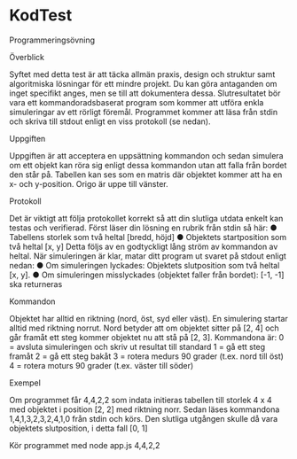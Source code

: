 # KodTest
Programmeringsövning

Överblick

Syftet med detta test är att täcka allmän praxis, design och struktur samt
algoritmiska lösningar för ett mindre projekt.
Du kan göra antaganden om inget specifikt anges, men se till att dokumentera dessa.
Slutresultatet bör vara ett kommandoradsbaserat program som kommer att utföra enkla simuleringar av ett rörligt föremål. 
Programmet kommer att läsa från stdin och skriva till stdout enligt en viss
protokoll (se nedan).

Uppgiften

Uppgiften är att acceptera en uppsättning kommandon och sedan simulera om ett objekt kan röra sig enligt dessa kommandon utan att falla från bordet den står på.
Tabellen kan ses som en matris där objektet kommer att ha en x- och y-position.
Origo är uppe till vänster.

Protokoll

Det är viktigt att följa protokollet korrekt så att din slutliga utdata enkelt kan testas och
verifierad.
Först läser din lösning en rubrik från stdin så här:
● Tabellens storlek som två heltal [bredd, höjd]
● Objektets startposition som två heltal [x, y]
Detta följs av en godtyckligt lång ström av kommandon av heltal.
När simuleringen är klar, matar ditt program ut svaret på stdout enligt nedan:
● Om simuleringen lyckades: Objektets slutposition som två heltal [x, y].
● Om simuleringen misslyckades (objektet faller från bordet): [-1, -1] ska returneras

Kommandon

Objektet har alltid en riktning (nord, öst, syd eller väst). 
En simulering startar alltid med riktning norrut. 
Nord betyder att om objektet sitter på [2, 4] och går framåt ett steg kommer objektet nu att stå på [2, 3].
Kommandona är:
0 = avsluta simuleringen och skriv ut resultat till standard
1 = gå ett steg framåt
2 = gå ett steg bakåt
3 = rotera medurs 90 grader (t.ex. nord till öst)
4 = rotera moturs 90 grader (t.ex. väster till söder)

Exempel

Om programmet får 4,4,2,2 som indata initieras tabellen till storlek 4 x 4 med objektet i
position [2, 2] med riktning norr. 
Sedan läses kommandona 1,4,1,3,2,3,2,4,1,0 från stdin och körs. 
Den slutliga utgången skulle då vara objektets slutposition, i detta fall [0, 1]

Kör programmet med node app.js 4,4,2,2

